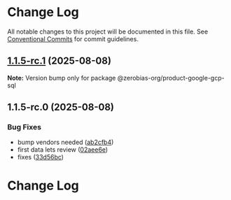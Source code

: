 # Change Log

All notable changes to this project will be documented in this file.
See [Conventional Commits](https://conventionalcommits.org) for commit guidelines.

## [1.1.5-rc.1](https://github.com/zerobias-org/product/compare/@zerobias-org/product-google-gcp-sql@1.1.5-rc.0...@zerobias-org/product-google-gcp-sql@1.1.5-rc.1) (2025-08-08)

**Note:** Version bump only for package @zerobias-org/product-google-gcp-sql





## 1.1.5-rc.0 (2025-08-08)


### Bug Fixes

* bump vendors needed ([ab2cfb4](https://github.com/zerobias-org/product/commit/ab2cfb4a9cf2e3008e08b068f98011fec096c932))
* first data lets review ([02aee6e](https://github.com/zerobias-org/product/commit/02aee6e8c4f11675de7c63a00f4c8254a67a4dd7))
* fixes ([33d56bc](https://github.com/zerobias-org/product/commit/33d56bcaedf3fa5e3939a33c0fb57eda53539d05))





# Change Log

